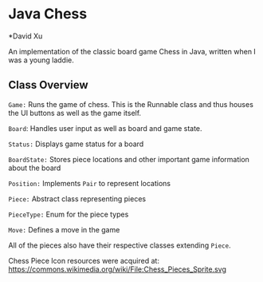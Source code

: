 # Java Chess

*David Xu

An implementation of the classic board game Chess in Java, written when I was a young laddie.

## Class Overview

`Game:` Runs the game of chess. This is the Runnable class and thus houses the UI buttons as well 
as the game itself.

`Board`: Handles user input as well as board and game state.

`Status:` Displays game status for a board

`BoardState:` Stores piece locations and other important game information about the board

`Position:` Implements `Pair` to represent locations

`Piece:` Abstract class representing pieces

`PieceType:` Enum for the piece types

`Move:` Defines a move in the game

All of the pieces also have their respective classes extending `Piece`.

Chess Piece Icon resources were acquired at:
https://commons.wikimedia.org/wiki/File:Chess_Pieces_Sprite.svg
